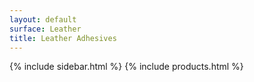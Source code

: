 ```yaml
---
layout: default
surface: Leather
title: Leather Adhesives
---
```

{% include sidebar.html %}
{% include products.html %}

